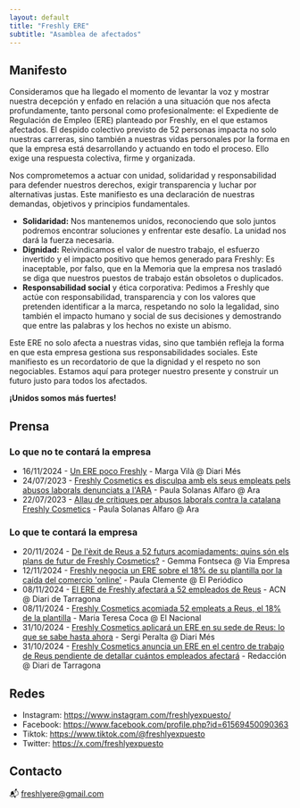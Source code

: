 ```yaml
---
layout: default
title: "Freshly ERE"
subtitle: "Asamblea de afectados"
---
```


## Manifesto

Consideramos que ha llegado el momento de levantar la voz y mostrar nuestra decepción y enfado en relación a una situación que nos afecta profundamente, tanto personal como profesionalmente:  el Expediente de Regulación de Empleo (ERE) planteado por Freshly, en el que estamos afectados. El despido colectivo previsto de 52 personas impacta no solo nuestras carreras, sino también a nuestras vidas personales por la forma en que la empresa está  desarrollando y actuando en  todo el proceso. Ello exige una respuesta colectiva, firme y organizada.

Nos comprometemos a actuar con unidad, solidaridad y responsabilidad para defender nuestros derechos, exigir transparencia y luchar por alternativas justas. Este manifiesto es una declaración de nuestras demandas, objetivos y principios fundamentales.

- **Solidaridad:** Nos mantenemos unidos, reconociendo que solo juntos podremos encontrar soluciones y enfrentar este desafío. La unidad nos dará la fuerza necesaria.
- **Dignidad:** Reivindicamos el valor de nuestro trabajo, el esfuerzo invertido y el impacto positivo que hemos generado para Freshly: Es inaceptable, por falso,  que en la Memoria que la empresa nos trasladó se diga que nuestros puestos de trabajo están obsoletos o duplicados.
- **Responsabilidad social** y ética corporativa:  Pedimos a Freshly que actúe con responsabilidad, transparencia y con los valores que pretenden identificar a la marca, respetando no solo la legalidad, sino también el impacto humano y social de sus decisiones y demostrando que entre las palabras y los hechos no existe un abismo.

Este ERE no solo afecta a nuestras vidas, sino que también refleja la forma en que esta empresa gestiona sus responsabilidades sociales. Este manifiesto es un recordatorio de que la dignidad y el respeto no son negociables. Estamos aquí para proteger nuestro presente y construir un futuro justo para todos los afectados.

**¡Unidos somos más fuertes!**

## Prensa

### Lo que no te contará la empresa
* 16/11/2024 - [Un ERE poco Freshly](https://www.diarimes.com/es/opinion/tribuna/241119/ere-poco-freshly_158040.html) - Marga Vilà @ Diari Més
* 24/07/2023 - [Freshly Cosmetics es disculpa amb els seus empleats pels abusos laborals denunciats a l'ARA](https://www.ara.cat/economia/mercat-laboral/freshly-cosmetics-disculpa-empleats-pels-abusos-laborals-denunciats-l-ara_1_4764368.html) - Paula Solanas Alfaro @ Ara
* 22/07/2023 - [Allau de crítiques per abusos laborals contra la catalana Freshly Cosmetics](https://www.ara.cat/economia/mercat-laboral/allau-critiques-abusos-laborals-catalana-freshly-cosmetics_1_4759243.html) - Paula Solanas Alfaro @ Ara

### Lo que te contará la empresa

* 20/11/2024 - [De l'èxit de Reus a 52 futurs acomiadaments: quins són els plans de futur de Freshly Cosmetics?](https://www.viaempresa.cat/empresa/exit-reus-52-futurs-acomiadaments-quins-son-plans-futur-freshly-cosmetics_2205907_102.html) - Gemma Fontseca @ Via Empresa
* 12/11/2024 - [Freshly negocia un ERE sobre el 18% de su plantilla por la caída del comercio 'online'](https://www.elperiodico.com/es/economia/20241112/freshly-negocia-ere-18-plantilla-111619469) - Paula Clemente @ El Periódico
* 08/11/2024 - [El ERE de Freshly afectará a 52 empleados de Reus](https://www.diaridetarragona.com/reus/el-ere-de-freshly-afectara-a-52-empleados-de-reus-DK21817567) - ACN @ Diari de Tarragona
* 08/11/2024 - [Freshly Cosmetics acomiada 52 empleats a Reus, el 18% de la plantilla](https://www.elnacional.cat/oneconomia/ca/empreses/freshly-cosmetics-acomiada-52-empleats-reus-18-plantilla_1314256_102.html) - Maria Teresa Coca @ El Nacional
* 31/10/2024 - [Freshly Cosmetics aplicará un ERE en su sede de Reus: lo que se sabe hasta ahora](https://www.diarimes.com/es/reus/241031/freshly-cosmetics-aplicara-ere-reus-desconoce-cuantos-trabajadores-afectara_155570.html) - Sergi Peralta @ Diari Més
* 31/10/2024 - [Freshly Cosmetics anuncia un ERE en el centro de trabajo de Reus pendiente de detallar cuántos empleados afectará](https://www.diaridetarragona.com/economia/freshly-cosmetics-anuncia-un-ere-en-el-centro-de-trabajo-de-reus-pendiente-de-detallar-cuantos-empleados-afectara-DE21705996) - Redacción @ Diari de Tarragona

## Redes

- Instagram: https://www.instagram.com/freshlyexpuesto/
- Facebook: https://www.facebook.com/profile.php?id=61569450090363
- Tiktok: https://www.tiktok.com/@freshlyexpuesto
- Twitter: https://x.com/freshlyexpuesto

## Contacto

📬 [freshlyere@gmail.com](mailto:freshlyere@gmail.com)
